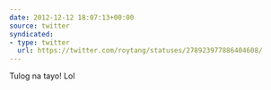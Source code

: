 ```yaml
---
date: 2012-12-12 18:07:13+00:00
source: twitter
syndicated:
- type: twitter
  url: https://twitter.com/roytang/statuses/278923977886404608/
---
```


Tulog na tayo! Lol